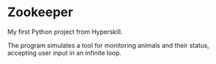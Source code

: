 # Zookeeper

My first Python project from Hyperskill.

The program simulates a tool for monitoring animals and their status, accepting user input in an infinite loop.

